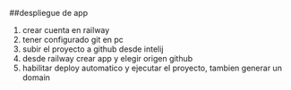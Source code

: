 ##despliegue de app

1. crear cuenta en railway
2. tener configurado git en pc
3. subir el proyecto a github desde intelij
4. desde railway crear app y elegir origen github
5. habilitar deploy automatico y ejecutar el proyecto, tambien generar un domain
